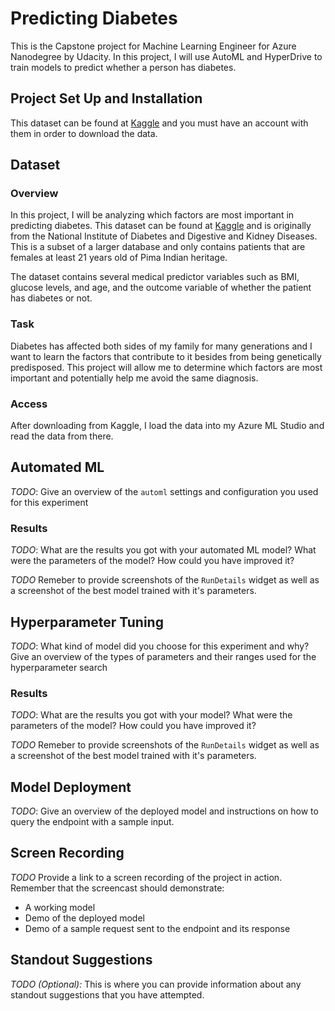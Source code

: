 # Predicting Diabetes

This is the Capstone project for Machine Learning Engineer for Azure Nanodegree by Udacity. In this project, I will use AutoML and HyperDrive to train models to predict whether a person has diabetes.


## Project Set Up and Installation
This dataset can be found at [Kaggle](https://www.kaggle.com/datasets/uciml/pima-indians-diabetes-database) and you must have an account with them in order to download the data.


## Dataset

### Overview
In this project, I will be analyzing which factors are most important in predicting diabetes. This dataset can be found at [Kaggle](https://www.kaggle.com/datasets/uciml/pima-indians-diabetes-database) and is originally from the National Institute of Diabetes and Digestive and Kidney Diseases. This is a subset of a larger database and only contains patients that are females at least 21 years old of Pima Indian heritage.

The dataset contains several medical predictor variables such as BMI, glucose levels, and age, and the outcome variable of whether the patient has diabetes or not.

### Task
Diabetes has affected both sides of my family for many generations and I want to learn the factors that contribute to it besides from being genetically predisposed. This project will allow me to determine which factors are most important and potentially help me avoid the same diagnosis.

### Access
After downloading from Kaggle, I load the data into my Azure ML Studio and read the data from there.



## Automated ML
*TODO*: Give an overview of the `automl` settings and configuration you used for this experiment

### Results
*TODO*: What are the results you got with your automated ML model? What were the parameters of the model? How could you have improved it?

*TODO* Remeber to provide screenshots of the `RunDetails` widget as well as a screenshot of the best model trained with it's parameters.



## Hyperparameter Tuning
*TODO*: What kind of model did you choose for this experiment and why? Give an overview of the types of parameters and their ranges used for the hyperparameter search


### Results
*TODO*: What are the results you got with your model? What were the parameters of the model? How could you have improved it?

*TODO* Remeber to provide screenshots of the `RunDetails` widget as well as a screenshot of the best model trained with it's parameters.



## Model Deployment
*TODO*: Give an overview of the deployed model and instructions on how to query the endpoint with a sample input.



## Screen Recording
*TODO* Provide a link to a screen recording of the project in action. Remember that the screencast should demonstrate:
- A working model
- Demo of the deployed  model
- Demo of a sample request sent to the endpoint and its response



## Standout Suggestions
*TODO (Optional):* This is where you can provide information about any standout suggestions that you have attempted.
